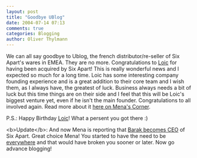 ```yaml
---
layout: post
title: "Goodbye UBlog"
date: 2004-07-14 07:13
comments: true
categories: Blogging
author: Oliver Thylmann
---
```



We can all say goodbye to Ublog, the french distributor/re-seller of Six Apart's wares in EMEA. They are no more. Congratulations to [Loic](http://www.loiclemeur.com/) for having been acquired by Six Apart! This is really wonderful news and I expected so much for a long time. Loic has some interesting company founding experience and is a great addition to their core team and I wish them, as I always have, the greatest of luck. Business always needs a bit of luck but this time things are on their side and I feel that this will be Loic's biggest venture yet, even if he isn't the main founder. Congratulations to all involved again. Read more about it [here on Mena's Corner](http://www.sixapart.com/corner/archives/2004/07/vive_six_apart_1.shtml).

P.S.: Happy Birthday [Loic](http://www.loiclemeur.com/)! What a persent you got there :)

&lt;b&gt;Update&lt;/b&gt;: And now Mena is reporting that [Barak becomes CEO](http://www.sixapart.com/corner/archives/2004/07/barak_at_six_ap.shtml) of Six Apart. Great choice Mena! You started to have the need to be [everywhere](http://owt.typepad.com/blog/2004/07/blogtalk_20.html) and that would have broken you sooner or later. Now go advance blogging!

